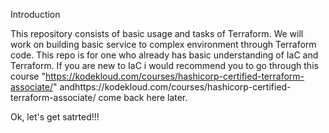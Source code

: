 Introduction

This repository consists of basic usage and tasks of Terraform.
We will work on building basic service to complex environment through Terraform code.
This repo is for one who already has basic understanding of IaC and Terraform.
If you are new to IaC i would recommend you to go through this course "https://kodekloud.com/courses/hashicorp-certified-terraform-associate/" andhttps://kodekloud.com/courses/hashicorp-certified-terraform-associate/ come back here later.

Ok, let's get satrted!!!
